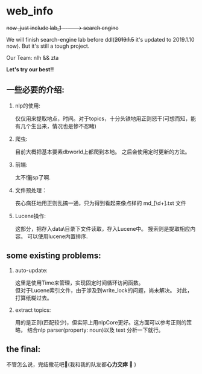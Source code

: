 # web_info



~~now ,just include lab_1 ----->  search engine~~


  We will finish search-engine lab before ddl(~~2019.1.5~~ it's updated to 2019.1.10 now).  But it's still a tough project.
  
  Our Team:
          nlh && zta
  
  **Let's try our best!!**

## 一些必要的介绍:

 1. nlp的使用:
 
    仅仅用来提取地点，时间。对于topics，十分头铁地用正则怒干(可想而知，能有几个生出来，情况也是惨不忍睹)
 
 2. 爬虫:
    
    目前大概把基本要素dbworld上都爬到本地。   之后会使用定时更新的方法。
    
 3. 前端:
    
    太不懂jsp了啊.
    
 4. 文件预处理：
    
    丧心病狂地用正则乱搞一通，只为得到看起来像点样的 md_[\\d+].txt 文件
    
 5. Lucene操作:
    
    这部分，把存入data\\目录下文件读取，存入Lucene中。 搜索则是提取相应内容。 可以使用lucene内置排序.

## some existing problems:
  
 1. auto-update:
    
    这里是使用Time来管理，实现固定时间循环访问函数。  
    但对于Lucene索引文件，由于涉及到write_lock的问题，尚未解决。 对此，打算纸糊过去。  
    
 2. extract topics:
    
    用的是正则(匹配较少)，但实际上用nlpCore更好。这方面可以参考正则的策略， 结合nlp parser(property: noun)以及 text 分析一下就行。
   
 ## the final:
 
  不管怎么说，完结撒花吧:tada:(我和我的队友都**心力交瘁** :pray: )
 
